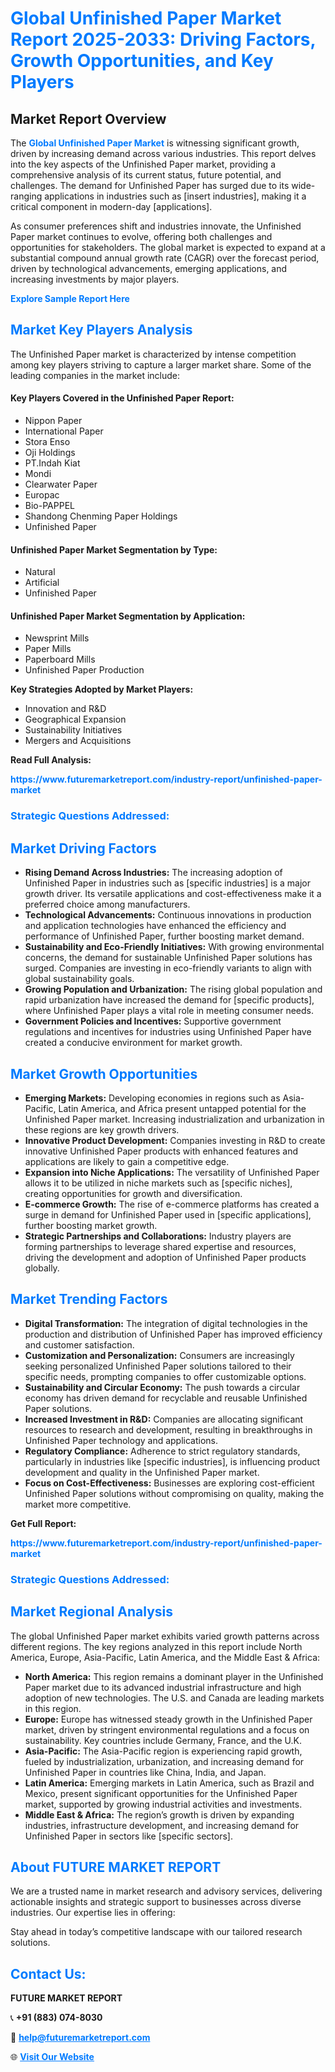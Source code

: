 <h1 style="color: #007BFF;">Global Unfinished Paper Market Report 2025-2033: Driving Factors, Growth Opportunities, and Key Players</h1>

<section id="overview">
<h2>Market Report Overview</h2>
<p>The <a href="https://www.futuremarketreport.com/industry-report/unfinished-paper-market" style="color: #007BFF; text-decoration: none;"><strong>Global Unfinished Paper Market</strong></a> is witnessing significant growth, driven by increasing demand across various industries. This report delves into the key aspects of the Unfinished Paper market, providing a comprehensive analysis of its current status, future potential, and challenges. The demand for Unfinished Paper has surged due to its wide-ranging applications in industries such as [insert industries], making it a critical component in modern-day [applications].</p>
<p>As consumer preferences shift and industries innovate, the Unfinished Paper market continues to evolve, offering both challenges and opportunities for stakeholders. The global market is expected to expand at a substantial compound annual growth rate (CAGR) over the forecast period, driven by technological advancements, emerging applications, and increasing investments by major players.</p>
</section>

<section id="overview">
<p><a href="https://www.futuremarketreport.com/request-sample/reportId=110194" style="color: #007BFF; text-decoration: none;"><strong>Explore Sample Report Here</strong></a></p>
</section>

<section id="key-players">
<h2 style="color: #007BFF;">Market Key Players Analysis</h2>
<p>The Unfinished Paper market is characterized by intense competition among key players striving to capture a larger market share. Some of the leading companies in the market include:</p>
<h4>Key Players Covered in the Unfinished Paper Report:</h4>
<ul><li>Nippon Paper</li><li>International Paper</li><li>Stora Enso</li><li>Oji Holdings</li><li>PT.Indah Kiat</li><li>Mondi</li><li>Clearwater Paper</li><li>Europac</li><li>Bio-PAPPEL</li><li>Shandong Chenming Paper Holdings</li><li>Unfinished Paper</li></ul>
<h4>Unfinished Paper Market Segmentation by Type:</h4>
<ul><li>Natural</li><li>Artificial</li><li>Unfinished Paper</li></ul>

<h4>Unfinished Paper Market Segmentation by Application:</h4>
<ul><li>Newsprint Mills</li><li>Paper Mills</li><li>Paperboard Mills</li><li>Unfinished Paper Production</li></ul>
<p><strong>Key Strategies Adopted by Market Players:</strong></p>
<ul>
<li>Innovation and R&D</li>
<li>Geographical Expansion</li>
<li>Sustainability Initiatives</li>
<li>Mergers and Acquisitions</li>
</ul>
</section>

<section>
<p><strong>Read Full Analysis: </strong></p><a href="https://www.futuremarketreport.com/industry-report/unfinished-paper-market" style="color: #007BFF; text-decoration: none;"><strong>https://www.futuremarketreport.com/industry-report/unfinished-paper-market</strong></a>
<h3 style="color: #007BFF;">Strategic Questions Addressed:</h3>
</section>

<section id="driving-factors">
<h2 style="color: #007BFF;">Market Driving Factors</h2>
<ul>
<li><strong>Rising Demand Across Industries:</strong> The increasing adoption of Unfinished Paper in industries such as [specific industries] is a major growth driver. Its versatile applications and cost-effectiveness make it a preferred choice among manufacturers.</li>
<li><strong>Technological Advancements:</strong> Continuous innovations in production and application technologies have enhanced the efficiency and performance of Unfinished Paper, further boosting market demand.</li>
<li><strong>Sustainability and Eco-Friendly Initiatives:</strong> With growing environmental concerns, the demand for sustainable Unfinished Paper solutions has surged. Companies are investing in eco-friendly variants to align with global sustainability goals.</li>
<li><strong>Growing Population and Urbanization:</strong> The rising global population and rapid urbanization have increased the demand for [specific products], where Unfinished Paper plays a vital role in meeting consumer needs.</li>
<li><strong>Government Policies and Incentives:</strong> Supportive government regulations and incentives for industries using Unfinished Paper have created a conducive environment for market growth.</li>
</ul>
</section>

<section id="growth-opportunities">
<h2 style="color: #007BFF;">Market Growth Opportunities</h2>
<ul>
<li><strong>Emerging Markets:</strong> Developing economies in regions such as Asia-Pacific, Latin America, and Africa present untapped potential for the Unfinished Paper market. Increasing industrialization and urbanization in these regions are key growth drivers.</li>
<li><strong>Innovative Product Development:</strong> Companies investing in R&D to create innovative Unfinished Paper products with enhanced features and applications are likely to gain a competitive edge.</li>
<li><strong>Expansion into Niche Applications:</strong> The versatility of Unfinished Paper allows it to be utilized in niche markets such as [specific niches], creating opportunities for growth and diversification.</li>
<li><strong>E-commerce Growth:</strong> The rise of e-commerce platforms has created a surge in demand for Unfinished Paper used in [specific applications], further boosting market growth.</li>
<li><strong>Strategic Partnerships and Collaborations:</strong> Industry players are forming partnerships to leverage shared expertise and resources, driving the development and adoption of Unfinished Paper products globally.</li>
</ul>
</section>

<section id="trending-factors">
<h2 style="color: #007BFF;">Market Trending Factors</h2>
<ul>
<li><strong>Digital Transformation:</strong> The integration of digital technologies in the production and distribution of Unfinished Paper has improved efficiency and customer satisfaction.</li>
<li><strong>Customization and Personalization:</strong> Consumers are increasingly seeking personalized Unfinished Paper solutions tailored to their specific needs, prompting companies to offer customizable options.</li>
<li><strong>Sustainability and Circular Economy:</strong> The push towards a circular economy has driven demand for recyclable and reusable Unfinished Paper solutions.</li>
<li><strong>Increased Investment in R&D:</strong> Companies are allocating significant resources to research and development, resulting in breakthroughs in Unfinished Paper technology and applications.</li>
<li><strong>Regulatory Compliance:</strong> Adherence to strict regulatory standards, particularly in industries like [specific industries], is influencing product development and quality in the Unfinished Paper market.</li>
<li><strong>Focus on Cost-Effectiveness:</strong> Businesses are exploring cost-efficient Unfinished Paper solutions without compromising on quality, making the market more competitive.</li>
</ul>
</section>

<section>
<p><strong>Get Full Report: </strong></p><a href="https://www.futuremarketreport.com/industry-report/unfinished-paper-market" style="color: #007BFF; text-decoration: none;"><strong>https://www.futuremarketreport.com/industry-report/unfinished-paper-market</strong></a>
<h3 style="color: #007BFF;">Strategic Questions Addressed:</h3>
</section>


<section id="regional-analysis">
<h2 style="color: #007BFF;">Market Regional Analysis</h2>
<p>The global Unfinished Paper market exhibits varied growth patterns across different regions. The key regions analyzed in this report include North America, Europe, Asia-Pacific, Latin America, and the Middle East & Africa:</p>
<ul>
<li><strong>North America:</strong> This region remains a dominant player in the Unfinished Paper market due to its advanced industrial infrastructure and high adoption of new technologies. The U.S. and Canada are leading markets in this region.</li>
<li><strong>Europe:</strong> Europe has witnessed steady growth in the Unfinished Paper market, driven by stringent environmental regulations and a focus on sustainability. Key countries include Germany, France, and the U.K.</li>
<li><strong>Asia-Pacific:</strong> The Asia-Pacific region is experiencing rapid growth, fueled by industrialization, urbanization, and increasing demand for Unfinished Paper in countries like China, India, and Japan.</li>
<li><strong>Latin America:</strong> Emerging markets in Latin America, such as Brazil and Mexico, present significant opportunities for the Unfinished Paper market, supported by growing industrial activities and investments.</li>
<li><strong>Middle East & Africa:</strong> The region’s growth is driven by expanding industries, infrastructure development, and increasing demand for Unfinished Paper in sectors like [specific sectors].</li>
</ul>
</section>

<footer>
<h2 style="color: #007BFF;">About FUTURE MARKET REPORT</h2>
<p>We are a trusted name in market research and advisory services, delivering actionable insights and strategic support to businesses across diverse industries. Our expertise lies in offering:</p>

<p>Stay ahead in today’s competitive landscape with our tailored research solutions.</p>

<h2 style="color: #007BFF;">Contact Us:</h2>
<p><strong>FUTURE MARKET REPORT</strong></p>
<p>📞 <strong>+91 (883) 074-8030</strong></p>
<p>📧 <strong><a href="mailto:help@futuremarketreport.com" style="color: #007BFF;">help@futuremarketreport.com</a></strong></p>
<p>🌐 <strong><a href="https://www.futuremarketreport.com/" style="color: #007BFF;">Visit Our Website</a></strong></p>
</footer>